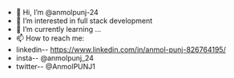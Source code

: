 - 👋 Hi, I’m @anmolpunj-24
- 👀 I’m interested in full stack development 
- 🌱 I’m currently learning ...
- 📫 How to reach me:
- linkedin-- https://www.linkedin.com/in/anmol-punj-826764195/
- insta-- @anmolpunj_24
- twitter-- @AnmolPUNJ1

<!---
anmolpunj-24/anmolpunj-24 is a ✨ special ✨ repository because its `README.md` (this file) appears on your GitHub profile.
You can click the Preview link to take a look at your changes.
--->
